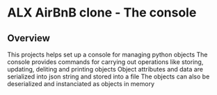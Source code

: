 # ALX AirBnB clone - The console

## Overview

This projects helps set up a console for managing python objects
The console provides commands for carrying out operations like storing,
updating, deliting and printing objects
Object attributes and data are serialized into json string and stored into
a file
The objects can also be deserialized and instanciated as objects in memory
